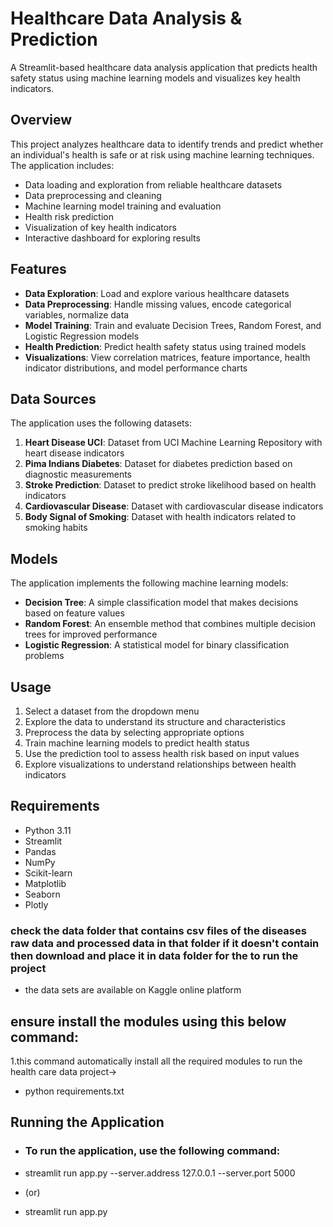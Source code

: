 # Healthcare Data Analysis & Prediction

A Streamlit-based healthcare data analysis application that predicts health safety status using machine learning models and visualizes key health indicators.

## Overview

This project analyzes healthcare data to identify trends and predict whether an individual's health is safe or at risk using machine learning techniques. The application includes:

- Data loading and exploration from reliable healthcare datasets
- Data preprocessing and cleaning
- Machine learning model training and evaluation
- Health risk prediction
- Visualization of key health indicators
- Interactive dashboard for exploring results

## Features

- **Data Exploration**: Load and explore various healthcare datasets
- **Data Preprocessing**: Handle missing values, encode categorical variables, normalize data
- **Model Training**: Train and evaluate Decision Trees, Random Forest, and Logistic Regression models
- **Health Prediction**: Predict health safety status using trained models
- **Visualizations**: View correlation matrices, feature importance, health indicator distributions, and model performance charts

## Data Sources

The application uses the following datasets:

1. **Heart Disease UCI**: Dataset from UCI Machine Learning Repository with heart disease indicators
2. **Pima Indians Diabetes**: Dataset for diabetes prediction based on diagnostic measurements
3. **Stroke Prediction**: Dataset to predict stroke likelihood based on health indicators
4. **Cardiovascular Disease**: Dataset with cardiovascular disease indicators
5. **Body Signal of Smoking**: Dataset with health indicators related to smoking habits

## Models

The application implements the following machine learning models:

- **Decision Tree**: A simple classification model that makes decisions based on feature values
- **Random Forest**: An ensemble method that combines multiple decision trees for improved performance
- **Logistic Regression**: A statistical model for binary classification problems

## Usage

1. Select a dataset from the dropdown menu
2. Explore the data to understand its structure and characteristics
3. Preprocess the data by selecting appropriate options
4. Train machine learning models to predict health status
5. Use the prediction tool to assess health risk based on input values
6. Explore visualizations to understand relationships between health indicators

## Requirements

- Python 3.11
- Streamlit
- Pandas
- NumPy
- Scikit-learn
- Matplotlib
- Seaborn
- Plotly

### check the data folder that contains csv files of the diseases raw data and processed data in that folder if it doesn't contain then download and place it in data folder for the to run the project 
- the data sets are available on Kaggle online platform

## ensure install the modules using this below command:
 1.this command automatically install all the required modules to run the health care data project->
- python requirements.txt

## Running the Application

 - ### To run the application, use the following command:

- streamlit run app.py --server.address 127.0.0.1 --server.port 5000 

- (or)

- streamlit run app.py

